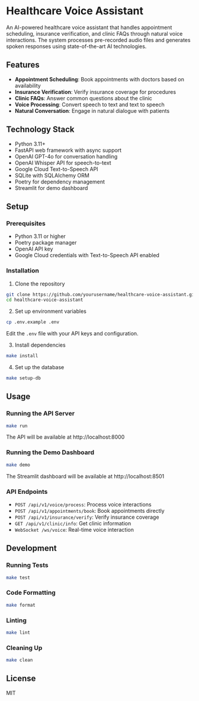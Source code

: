 # Healthcare Voice Assistant

An AI-powered healthcare voice assistant that handles appointment scheduling, insurance verification, and clinic FAQs through natural voice interactions. The system processes pre-recorded audio files and generates spoken responses using state-of-the-art AI technologies.

## Features

- **Appointment Scheduling**: Book appointments with doctors based on availability
- **Insurance Verification**: Verify insurance coverage for procedures
- **Clinic FAQs**: Answer common questions about the clinic
- **Voice Processing**: Convert speech to text and text to speech
- **Natural Conversation**: Engage in natural dialogue with patients

## Technology Stack

- Python 3.11+
- FastAPI web framework with async support
- OpenAI GPT-4o for conversation handling
- OpenAI Whisper API for speech-to-text
- Google Cloud Text-to-Speech API
- SQLite with SQLAlchemy ORM
- Poetry for dependency management
- Streamlit for demo dashboard

## Setup

### Prerequisites

- Python 3.11 or higher
- Poetry package manager
- OpenAI API key
- Google Cloud credentials with Text-to-Speech API enabled

### Installation

1. Clone the repository

```bash
git clone https://github.com/yourusername/healthcare-voice-assistant.git
cd healthcare-voice-assistant
```

2. Set up environment variables

```bash
cp .env.example .env
```

Edit the `.env` file with your API keys and configuration.

3. Install dependencies

```bash
make install
```

4. Set up the database

```bash
make setup-db
```

## Usage

### Running the API Server

```bash
make run
```

The API will be available at http://localhost:8000

### Running the Demo Dashboard

```bash
make demo
```

The Streamlit dashboard will be available at http://localhost:8501

### API Endpoints

- `POST /api/v1/voice/process`: Process voice interactions
- `POST /api/v1/appointments/book`: Book appointments directly
- `POST /api/v1/insurance/verify`: Verify insurance coverage
- `GET /api/v1/clinic/info`: Get clinic information
- `WebSocket /ws/voice`: Real-time voice interaction

## Development

### Running Tests

```bash
make test
```

### Code Formatting

```bash
make format
```

### Linting

```bash
make lint
```

### Cleaning Up

```bash
make clean
```

## License

MIT
